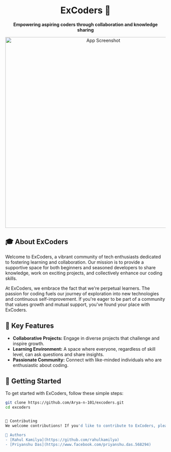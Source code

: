 
<h1 align="center">ExCoders 🚀</h1>

<p align="center">
  <b>Empowering aspiring coders through collaboration and knowledge sharing</b>
</p>

<p align="center">
  <img src="https://github.com/rahulkamilya/excoders/blob/main/team-final.png" alt="App Screenshot" width="600">
</p>

## 🎓 About ExCoders

Welcome to ExCoders, a vibrant community of tech enthusiasts dedicated to fostering learning and collaboration. Our mission is to provide a supportive space for both beginners and seasoned developers to share knowledge, work on exciting projects, and collectively enhance our coding skills.

At ExCoders, we embrace the fact that we're perpetual learners. The passion for coding fuels our journey of exploration into new technologies and continuous self-improvement. If you're eager to be part of a community that values growth and mutual support, you've found your place with ExCoders.

## 🌟 Key Features

- **Collaborative Projects:** Engage in diverse projects that challenge and inspire growth.
- **Learning Environment:** A space where everyone, regardless of skill level, can ask questions and share insights.
- **Passionate Community:** Connect with like-minded individuals who are enthusiastic about coding.

## 🚀 Getting Started

To get started with ExCoders, follow these simple steps:

```bash
git clone https://github.com/Arya-n-101/excoders.git
cd excoders


🤝 Contributing
We welcome contributions! If you'd like to contribute to ExCoders, please follow our Contribution Guidelines.

📝 Authors
- [Rahul Kamilya](https://github.com/rahulkamilya)
- [Priyanshu Das](https://www.facebook.com/priyanshu.das.568294)



